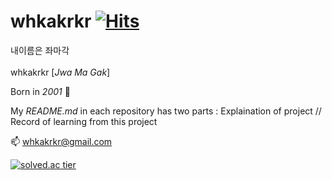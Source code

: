 <!--
**whkakrkr/whkakrkr** is a ✨ _special_ ✨ repository because its `README.md` (this file) appears on your GitHub profile.
-->
# whkakrkr   [![Hits](https://hits.seeyoufarm.com/api/count/incr/badge.svg?url=https%3A%2F%2Fgithub.com%2Fwhkakrkr&count_bg=%23000000&title_bg=%23FAB0B0&icon=lg.svg&icon_color=%23000000&title=hits&edge_flat=false)](https://hits.seeyoufarm.com)   

내이름은 좌마각   
</br>
whkakrkr [*Jwa Ma Gak*]  


Born in *2001* :cake:   

My *README.md* in each repository has two parts : Explaination of project // Record of learning from this project  

📫 whkakrkr@gmail.com    

[![solved.ac tier](http://mazassumnida.wtf/api/generate_badge?boj=whkakrkr)](https://solved.ac/whkakrkr)   
